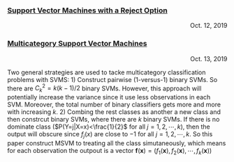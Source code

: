 ### [Support Vector Machines with a Reject Option](https://arxiv.org/pdf/1201.1140.pdf) 
<p align="right"> Oct. 12, 2019 </p>



### [Multicategory Support Vector Machines](http://citeseerx.ist.psu.edu/viewdoc/download?doi=10.1.1.129.3020&rep=rep1&type=pdf) 
<p align="right"> Oct. 13, 2019 </p>

Two general strategies are used to tacke multicategory classification problems with SVMS: 1) Construct pairwise (1-versus-1) binary SVMs. So there are ${C_k^2}=k(k-1)/2$ binary SVMs. However, this approach will potentially increase the variance since it use less observations in each SVM. Moreover, the total number of binary classifiers gets more and more with increasing $k$. 2) Combing the rest classes as another a new class and then constrcut binary SVMs, where there are $k$ binary SVMs. If there is no dominate class ($P(Y=j|X=x)<\frac{1}{2}$ for all $j=1, 2, \cdots, k$), then the output will obscure since $f_j(x)$ are close to $-1$ for all $j=1, 2, \cdots, k$. So this paper construct MSVM to treating all the class simutaneously, which means for each observation the outpout is a vector $\mathbf{f}(\mathbf{x})=(f_1(\mathbf{x}), f_2(\mathbf{x}), \cdots, f_k(\mathbf{x}))$  
